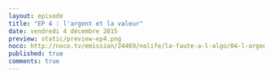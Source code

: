 ```yaml
---
layout: episode
title: "EP 4 : l'argent et la valeur"
date: vendredi 4 décembre 2015
preview: static/preview-ep4.png
noco: http://noco.tv/emission/24469/nolife/la-faute-a-l-algo/04-l-argent-et-la-valeur
published: true
comments: true
---
```

